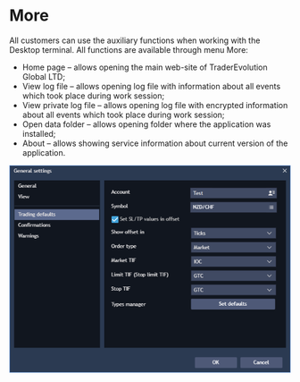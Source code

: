 # More

All customers can use the auxiliary functions when working with the Desktop terminal. All functions are available through menu More:

* Home page – allows opening the main web-site of TraderEvolution Global LTD;
* View log file – allows opening log file with information about all events which took place during work session;
* View private log file – allows opening log file with encrypted information about all events which took place during work session;
* Open data folder – allows opening folder where the application was installed; 
* About – allows showing service information about current version of the application.

![](../../.gitbook/assets/screenshot_3%20%281%29.png)




